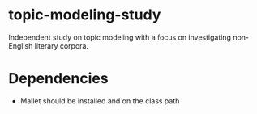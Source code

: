 # topic-modeling-study
Independent study on topic modeling with a focus on investigating non-English literary corpora.

# Dependencies
- Mallet should be installed and on the class path